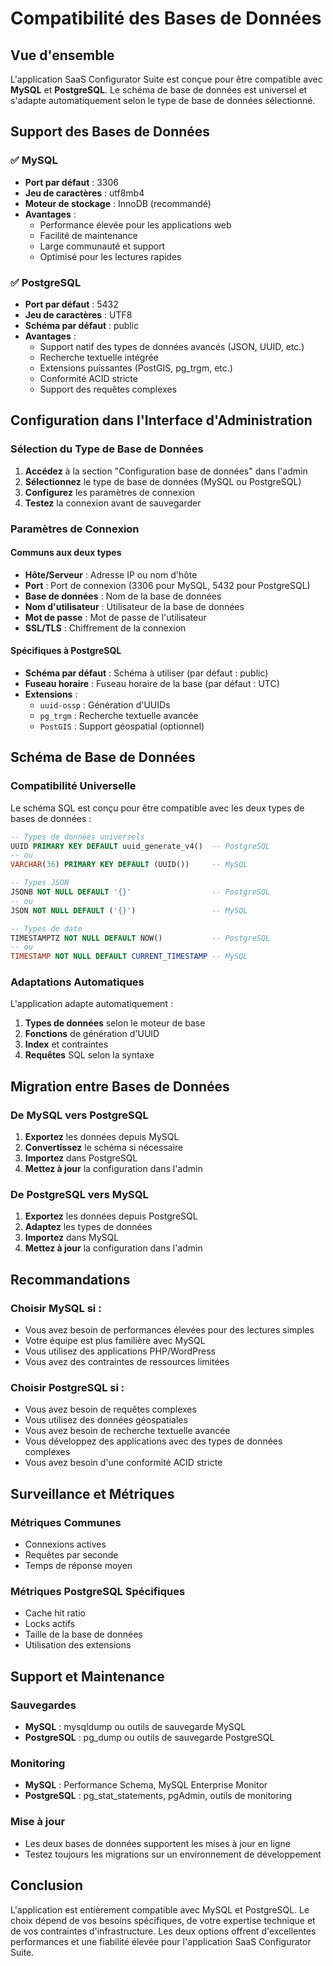 # Compatibilité des Bases de Données

## Vue d'ensemble

L'application SaaS Configurator Suite est conçue pour être compatible avec **MySQL** et **PostgreSQL**. Le schéma de base de données est universel et s'adapte automatiquement selon le type de base de données sélectionné.

## Support des Bases de Données

### ✅ MySQL
- **Port par défaut** : 3306
- **Jeu de caractères** : utf8mb4
- **Moteur de stockage** : InnoDB (recommandé)
- **Avantages** :
  - Performance élevée pour les applications web
  - Facilité de maintenance
  - Large communauté et support
  - Optimisé pour les lectures rapides

### ✅ PostgreSQL
- **Port par défaut** : 5432
- **Jeu de caractères** : UTF8
- **Schéma par défaut** : public
- **Avantages** :
  - Support natif des types de données avancés (JSON, UUID, etc.)
  - Recherche textuelle intégrée
  - Extensions puissantes (PostGIS, pg_trgm, etc.)
  - Conformité ACID stricte
  - Support des requêtes complexes

## Configuration dans l'Interface d'Administration

### Sélection du Type de Base de Données

1. **Accédez** à la section "Configuration base de données" dans l'admin
2. **Sélectionnez** le type de base de données (MySQL ou PostgreSQL)
3. **Configurez** les paramètres de connexion
4. **Testez** la connexion avant de sauvegarder

### Paramètres de Connexion

#### Communs aux deux types
- **Hôte/Serveur** : Adresse IP ou nom d'hôte
- **Port** : Port de connexion (3306 pour MySQL, 5432 pour PostgreSQL)
- **Base de données** : Nom de la base de données
- **Nom d'utilisateur** : Utilisateur de la base de données
- **Mot de passe** : Mot de passe de l'utilisateur
- **SSL/TLS** : Chiffrement de la connexion

#### Spécifiques à PostgreSQL
- **Schéma par défaut** : Schéma à utiliser (par défaut : public)
- **Fuseau horaire** : Fuseau horaire de la base (par défaut : UTC)
- **Extensions** :
  - `uuid-ossp` : Génération d'UUIDs
  - `pg_trgm` : Recherche textuelle avancée
  - `PostGIS` : Support géospatial (optionnel)

## Schéma de Base de Données

### Compatibilité Universelle

Le schéma SQL est conçu pour être compatible avec les deux types de bases de données :

```sql
-- Types de données universels
UUID PRIMARY KEY DEFAULT uuid_generate_v4()  -- PostgreSQL
-- ou
VARCHAR(36) PRIMARY KEY DEFAULT (UUID())     -- MySQL

-- Types JSON
JSONB NOT NULL DEFAULT '{}'                  -- PostgreSQL
-- ou
JSON NOT NULL DEFAULT ('{}')                 -- MySQL

-- Types de date
TIMESTAMPTZ NOT NULL DEFAULT NOW()           -- PostgreSQL
-- ou
TIMESTAMP NOT NULL DEFAULT CURRENT_TIMESTAMP -- MySQL
```

### Adaptations Automatiques

L'application adapte automatiquement :

1. **Types de données** selon le moteur de base
2. **Fonctions** de génération d'UUID
3. **Index** et contraintes
4. **Requêtes** SQL selon la syntaxe

## Migration entre Bases de Données

### De MySQL vers PostgreSQL

1. **Exportez** les données depuis MySQL
2. **Convertissez** le schéma si nécessaire
3. **Importez** dans PostgreSQL
4. **Mettez à jour** la configuration dans l'admin

### De PostgreSQL vers MySQL

1. **Exportez** les données depuis PostgreSQL
2. **Adaptez** les types de données
3. **Importez** dans MySQL
4. **Mettez à jour** la configuration dans l'admin

## Recommandations

### Choisir MySQL si :
- Vous avez besoin de performances élevées pour des lectures simples
- Votre équipe est plus familière avec MySQL
- Vous utilisez des applications PHP/WordPress
- Vous avez des contraintes de ressources limitées

### Choisir PostgreSQL si :
- Vous avez besoin de requêtes complexes
- Vous utilisez des données géospatiales
- Vous avez besoin de recherche textuelle avancée
- Vous développez des applications avec des types de données complexes
- Vous avez besoin d'une conformité ACID stricte

## Surveillance et Métriques

### Métriques Communes
- Connexions actives
- Requêtes par seconde
- Temps de réponse moyen

### Métriques PostgreSQL Spécifiques
- Cache hit ratio
- Locks actifs
- Taille de la base de données
- Utilisation des extensions

## Support et Maintenance

### Sauvegardes
- **MySQL** : mysqldump ou outils de sauvegarde MySQL
- **PostgreSQL** : pg_dump ou outils de sauvegarde PostgreSQL

### Monitoring
- **MySQL** : Performance Schema, MySQL Enterprise Monitor
- **PostgreSQL** : pg_stat_statements, pgAdmin, outils de monitoring

### Mise à jour
- Les deux bases de données supportent les mises à jour en ligne
- Testez toujours les migrations sur un environnement de développement

## Conclusion

L'application est entièrement compatible avec MySQL et PostgreSQL. Le choix dépend de vos besoins spécifiques, de votre expertise technique et de vos contraintes d'infrastructure. Les deux options offrent d'excellentes performances et une fiabilité élevée pour l'application SaaS Configurator Suite.

